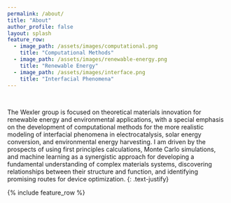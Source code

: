 ```yaml
---
permalink: /about/
title: "About"
author_profile: false
layout: splash
feature_row:
  - image_path: /assets/images/computational.png
    title: "Computational Methods"
  - image_path: /assets/images/renewable-energy.png
    title: "Renewable Energy"
  - image_path: /assets/images/interface.png
    title: "Interfacial Phenomena"
---
```


<br>

The Wexler group is focused on theoretical materials innovation for renewable 
energy and environmental applications, with a special emphasis on the 
development of computational methods for the more realistic modeling of 
interfacial phenomena in electrocatalysis, solar energy conversion, and 
environmental energy harvesting. I am driven by the prospects of using first 
principles calculations, Monte Carlo simulations, and machine learning as a 
synergistic approach for developing a fundamental understanding of complex 
materials systems, discovering relationships between their structure and 
function, and identifying promising routes for device optimization.
{: .text-justify}

{% include feature_row %}
